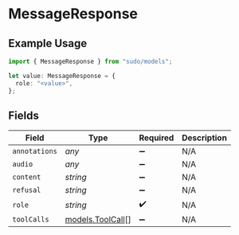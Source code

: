 # MessageResponse

## Example Usage

```typescript
import { MessageResponse } from "sudo/models";

let value: MessageResponse = {
  role: "<value>",
};
```

## Fields

| Field                                      | Type                                       | Required                                   | Description                                |
| ------------------------------------------ | ------------------------------------------ | ------------------------------------------ | ------------------------------------------ |
| `annotations`                              | *any*                                      | :heavy_minus_sign:                         | N/A                                        |
| `audio`                                    | *any*                                      | :heavy_minus_sign:                         | N/A                                        |
| `content`                                  | *string*                                   | :heavy_minus_sign:                         | N/A                                        |
| `refusal`                                  | *string*                                   | :heavy_minus_sign:                         | N/A                                        |
| `role`                                     | *string*                                   | :heavy_check_mark:                         | N/A                                        |
| `toolCalls`                                | [models.ToolCall](../models/toolcall.md)[] | :heavy_minus_sign:                         | N/A                                        |
